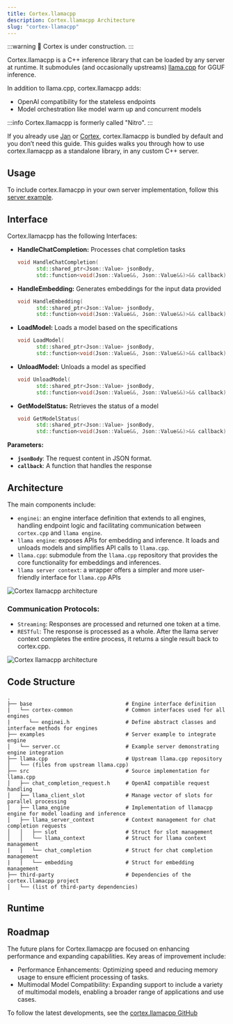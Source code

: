```yaml
---
title: Cortex.llamacpp
description: Cortex.llamacpp Architecture
slug: "cortex-llamacpp"
---
```


:::warning
🚧 Cortex is under construction.
:::

Cortex.llamacpp is a C++ inference library that can be loaded by any server at runtime. It submodules (and occasionally upstreams) [llama.cpp](https://github.com/ggerganov/llama.cpp) for GGUF inference.

In addition to llama.cpp, cortex.llamacpp adds:

- OpenAI compatibility for the stateless endpoints
- Model orchestration like model warm up and concurrent models

:::info
Cortex.llamacpp is formerly called "Nitro".
:::

If you already use [Jan](/docs) or [Cortex](/docs), cortex.llamacpp is bundled by default and you don’t need this guide. This guides walks you through how to use cortex.llamacpp as a standalone library, in any custom C++ server.

## Usage

To include cortex.llamacpp in your own server implementation, follow this [server example](https://github.com/janhq/cortex.llamacpp/tree/main/examples/server).

## Interface

Cortex.llamacpp has the following Interfaces:

- **HandleChatCompletion:** Processes chat completion tasks
  ```cpp
  void HandleChatCompletion(
        std::shared_ptr<Json::Value> jsonBody,
        std::function<void(Json::Value&&, Json::Value&&)>&& callback);
  ```
- **HandleEmbedding:** Generates embeddings for the input data provided
  ```cpp
  void HandleEmbedding(
        std::shared_ptr<Json::Value> jsonBody,
        std::function<void(Json::Value&&, Json::Value&&)>&& callback);
  ```
- **LoadModel:** Loads a model based on the specifications
  ```cpp
  void LoadModel(
        std::shared_ptr<Json::Value> jsonBody,
        std::function<void(Json::Value&&, Json::Value&&)>&& callback);
  ```
- **UnloadModel:** Unloads a model as specified
  ```cpp
  void UnloadModel(
        std::shared_ptr<Json::Value> jsonBody,
        std::function<void(Json::Value&&, Json::Value&&)>&& callback);
  ```
- **GetModelStatus:** Retrieves the status of a model
  ```cpp
  void GetModelStatus(
        std::shared_ptr<Json::Value> jsonBody,
        std::function<void(Json::Value&&, Json::Value&&)>&& callback);
  ```

**Parameters:**

- **`jsonBody`**: The request content in JSON format.
- **`callback`**: A function that handles the response

## Architecture

The main components include:

- `enginei`: an engine interface definition that extends to all engines, handling endpoint logic and facilitating communication between `cortex.cpp` and `llama engine`.
- `llama engine`: exposes APIs for embedding and inference. It loads and unloads models and simplifies API calls to `llama.cpp`.
- `llama.cpp`: submodule from the `llama.cpp` repository that provides the core functionality for embeddings and inferences.
- `llama server context`: a wrapper offers a simpler and more user-friendly interface for `llama.cpp` APIs

![Cortex llamacpp architecture](/img/cortex-llamacpp-arch.png)

### Communication Protocols:

- `Streaming`: Responses are processed and returned one token at a time.
- `RESTful`: The response is processed as a whole. After the llama server context completes the entire process, it returns a single result back to cortex.cpp.

![Cortex llamacpp architecture](/img/cortex-llamacpp-act.png)

## Code Structure

```
.
├── base                              # Engine interface definition
|   └── cortex-common                 # Common interfaces used for all engines
|      └── enginei.h                  # Define abstract classes and interface methods for engines
├── examples                          # Server example to integrate engine
│   └── server.cc                     # Example server demonstrating engine integration
├── llama.cpp                         # Upstream llama.cpp repository
│   └── (files from upstream llama.cpp)
├── src                               # Source implementation for llama.cpp
│   ├── chat_completion_request.h     # OpenAI compatible request handling
│   ├── llama_client_slot             # Manage vector of slots for parallel processing
│   ├── llama_engine                  # Implementation of llamacpp engine for model loading and inference
│   ├── llama_server_context          # Context management for chat completion requests
│   │   ├── slot                      # Struct for slot management
│   │   └── llama_context             # Struct for llama context management
|   |   └── chat_completion           # Struct for chat completion management
|   |   └── embedding                 # Struct for embedding management
├── third-party                       # Dependencies of the cortex.llamacpp project
│   └── (list of third-party dependencies)
```

## Runtime

## Roadmap

The future plans for Cortex.llamacpp are focused on enhancing performance and expanding capabilities. Key areas of improvement include:

- Performance Enhancements: Optimizing speed and reducing memory usage to ensure efficient processing of tasks.
- Multimodal Model Compatibility: Expanding support to include a variety of multimodal models, enabling a broader range of applications and use cases.

To follow the latest developments, see the [cortex.llamacpp GitHub](https://github.com/janhq/cortex.llamacpp)
